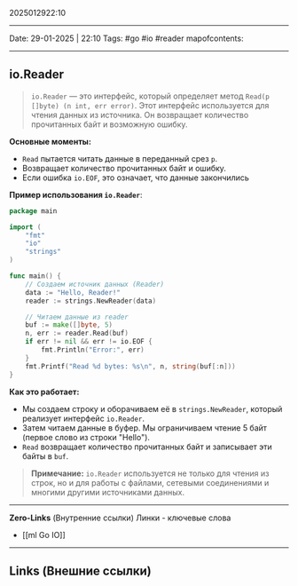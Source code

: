 2025012922:10
___
Date: 29-01-2025 | 22:10
Tags: #go #io #reader
mapofcontents: 
___
## io.Reader

>`io.Reader` — это интерфейс, который определяет метод `Read(p []byte) (n int, err error)`. Этот интерфейс используется для чтения данных из источника. Он возвращает количество прочитанных байт и возможную ошибку.

**Основные моменты:**
- `Read` пытается читать данные в переданный срез `p`.
- Возвращает количество прочитанных байт и ошибку.
- Если ошибка `io.EOF`, это означает, что данные закончились

**Пример использования `io.Reader`**:
```go
package main

import (
	"fmt"
	"io"
	"strings"
)

func main() {
	// Создаем источник данных (Reader)
	data := "Hello, Reader!"
	reader := strings.NewReader(data)

	// Читаем данные из reader
	buf := make([]byte, 5)
	n, err := reader.Read(buf)
	if err != nil && err != io.EOF {
		fmt.Println("Error:", err)
	}
	fmt.Printf("Read %d bytes: %s\n", n, string(buf[:n]))
}
```

**Как это работает:**
- Мы создаем строку и оборачиваем её в `strings.NewReader`, который реализует интерфейс `io.Reader`.
- Затем читаем данные в буфер. Мы ограничиваем чтение 5 байт (первое слово из строки "Hello").
- `Read` возвращает количество прочитанных байт и записывает эти байты в `buf`.

>**Примечание:** `io.Reader` используется не только для чтения из строк, но и для работы с файлами, сетевыми соединениями и многими другими источниками данных.


-----
**Zero-Links**  (Внутренние ссылки) Линки - ключевые слова
- [[ml Go IO]]

------
**Links** (Внешние ссылки)
-
